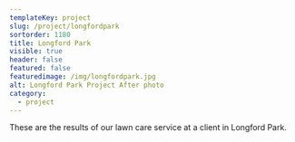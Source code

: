 ```yaml
---
templateKey: project
slug: /project/longfordpark
sortorder: 1180
title: Longford Park
visible: true
header: false
featured: false
featuredimage: /img/longfordpark.jpg
alt: Longford Park Project After photo
category:
  - project
---
```


These are the results of our lawn care service at a client in Longford Park.
